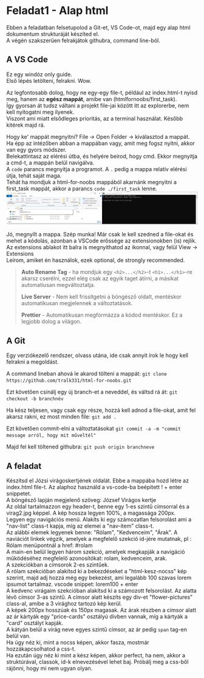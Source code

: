 # Feladat1 - Alap html

Ebben a feladatban felsetupolod a Git-et, VS Code-ot, majd egy alap html dokumentum strukturáját készíted el.  
A végén szakszerűen felrakjátok githubra, command line-ból.

## A VS Code

Ez egy windóz only guide.  
Első lépés letölteni, felrakni. Wow.

Az legfontosabb dolog, hogy ne egy-egy file-t, például az index.html-t nyisd meg, hanem az **egész mappát**, amibe van (htmlfornoobs/first_task).  
Így gyorsan át tudsz váltani a projekt file-jai között itt az explorerbe, nem kell nyitogatni meg ilyenek.  
Viszont ami miatt elsődleges prioritás, az a terminal használat. Később kitérek majd rá.

Hogy ke' mappát megnyitni? File -> Open Folder -> kiválasztod a mappát.  
Ha épp az intézőben abban a mappában vagy, amit meg fogsz nyitni, akkor van egy gyors módszer.  
Belekattintasz az elérési útba, és helyére beírod, hogy cmd. Ekkor megnyitja a cmd-t, a mappán belül navigálva.  
A `code` parancs megnyitja a programot. A `.` pedig a mappa relatív elérési útja, tehát saját maga.  
Tehát ha mondjuk a html-for-noobs mappából akarnánk megnyitni a first_task mappát, akkor a parancs `code ./first_task` lenne.  
![Hogyan kell megcsinálni kép](../feladat_kepek/vscode.png)

Jó, megnyílt a mappa. Szép munka! Már csak le kell szedned a file-okat és mehet a kódolás, azonban a VSCode erőssége az extensionokben (is) rejlik.  
Az extensions ablakot itt balra is megnyithatod az ikonnal, vagy felül View -> Extensions  
Leírom, amiket én használok, ezek optional, de strongly recommended.

> **Auto Rename Tag** - ha mondjuk egy `<h2>...</h2>`-t `<h1>...</h1>`-re akarsz cserélni, ezzel elég csak az egyik taget átírni, a másikat automatiusan megváltoztatja.
>
> **Live Server** - Nem kell frissítgetni a böngésző oldalt, mentéskor automatikusan megjelennek a változtatások.
>
> **Prettier** - Automatikusan megformázza a kódod mentéskor. Ez a legjobb dolog a világon.

## A Git

Egy verziókezelő rendszer, olvass utána, ide csak annyit írok le hogy kell felrakni a megoldást.

A command lineban ahová le akarod tölteni a mappát: `git clone https://github.com/tralk331/html-for-noobs.git`

Ezt követően csinálj egy új branch-et a neveddel, és váltsd rá át: `git checkout -b branchnév`

Ha kész teljesen, vagy csak egy része, hozzá kell adnod a file-okat, amit fel akarsz rakni, ez most minden file: `git add .`

Ezt követően commit-elni a változtatásokat `git commit -a -m "commit message arról, hogy mit műveltél"`

Majd fel kell töltened githubra: `git push origin branchneve`

## A feladat

Készítsd el Józsi virágoskertjének oldalát. Ebbe a mappába hozd létre az index.html file-t. Az alaphoz használd a vs-code-ba beépített ! + enter snippetet.  
A böngésző lapján megjelenő szöveg: József Virágos kertje  
Az oldal tartalmazzon egy header-t, benne egy 1-es szintű címsorral és a virag2.jpg képpel. A kép hossza legyen 100%, a magassága 200px.  
Legyen egy navigációs menü. Alakíts ki egy számozatlan felsorolást ami a "nav-list" class-t kapja, míg az elemei a "nav-item" class-t.  
Az alábbi elemek legyenek benne: "Rólam", "Kedvenceim", "Árak". A naviációt linkek végzik, amelyek a megfelelő szekció id-jére mutatnak, pl : Rólam menüpontnál a href: #rolam  
A main-en belül legyen három szekció, amelyek megkapják a navigáció működéséhez megfelelő azonosítókat: rolam, kedvenceim, arak.  
A szekciókban a címsorok 2-es szintűek.  
A rólam szekcióban alakítsd ki a bekezdéseket a "html-kesz-nocss" kép szerint, majd adj hozzá még egy bekezést, ami legalább 100 szavas lorem ipsumot tartalmaz. vscode snippet: lorem100 + enter  
A kedvenc virágaim szekcióban alakítsd ki a számozott felsorolást. Az alatta lévő címsor 3-as szintű. A címsor alatt készíts egy div-et "flower-pictures" class-al, amibe a 3 virághoz tartozó kép kerül.  
A képek 200px hosszúak és 150px magasak.
Az árak részben a címsor alatt az ár kártyák egy "price-cards" osztályú divben vannak, míg a kártyák a "card" osztályt kapják.  
A kátyán belül a virág neve egyes szintű címsor, az ár pedig `span` tag-en belül van.  
Ha úgy néz ki, mint a nocss képen, akkor fasza, mostmár hozzákapcsolhatod a css-t.  
Ha ezután úgy néz ki mint a kész képen, akkor perfect, ha nem, akkor a struktúrával, classok, id-k elnevezésével lehet baj. Próbálj meg a css-ből rájönni, hogy mi nem ugyan olyan.
